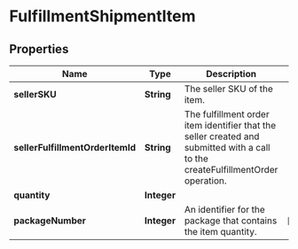 
# FulfillmentShipmentItem

## Properties
Name | Type | Description | Notes
------------ | ------------- | ------------- | -------------
**sellerSKU** | **String** | The seller SKU of the item. | 
**sellerFulfillmentOrderItemId** | **String** | The fulfillment order item identifier that the seller created and submitted with a call to the createFulfillmentOrder operation. | 
**quantity** | **Integer** |  | 
**packageNumber** | **Integer** | An identifier for the package that contains the item quantity. |  [optional]



